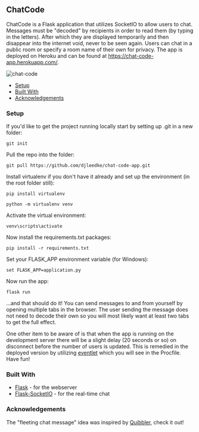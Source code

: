 ## ChatCode
ChatCode is a Flask application that utilizes SocketIO to allow users to chat.  Messages must be "decoded" by recipients in order to read them (by typing in the letters). After which they are displayed temporarily and then disappear into the internet void, never to be seen again. Users can chat in a public room or specify a room name of their own for privacy. The app is deployed on Heroku and can be found at https://chat-code-app.herokuapp.com/.

![chat-code](https://user-images.githubusercontent.com/33850990/88751848-1f258c80-d11e-11ea-8e2d-0ee1dc42bed7.gif)

- [Setup](#setup)
- [Built With](#built-with)
- [Acknowledgements](#acknowledgements)

### Setup
If you'd like to get the project running locally start by setting up .git in a new folder:
```
git init
```

Pull the repo into the folder:
```
git pull https://github.com/djleedke/chat-code-app.git
```

Install virtualenv if you don't have it already and set up the environment (in the root folder still): 
```
pip install virtualenv
```
```
python -m virtualenv venv
```

Activate the virtual environment:
```
venv\scripts\activate
```

Now install the requirements.txt packages:
```
pip install -r requirements.txt
```

Set your FLASK_APP environment variable (for Windows):
```
set FLASK_APP=application.py
```

Now run the app:
```
flask run
```

...and that should do it!  You can send messages to and from yourself by opening multiple tabs in the browser.  The user sending the message does not need to decode their own so you will most likely want at least two tabs to get the full effect.  

One other item to be aware of is that when the app is running on the development server there will be a slight delay (20 seconds or so) on disconnect before the number of users is updated. This is remedied in the deployed version by utilizing [eventlet](http://eventlet.net/) which you will see in the Procfile.  Have fun!

### Built With

- [Flask](https://flask.palletsprojects.com/en/1.1.x/) - for the webserver
- [Flask-SocketIO](https://flask-socketio.readthedocs.io/en/latest/) - for the real-time chat

### Acknowledgements

The "fleeting chat message" idea was inspired by [Quibbler](http://quibbler.co/), check it out! 
